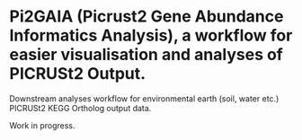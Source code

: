 # Pi2GAIA (Picrust2 Gene Abundance Informatics Analysis), a workflow for easier visualisation and analyses of PICRUSt2 Output.

Downstream analyses workflow for environmental earth (soil, water etc.) PICRUSt2 KEGG Ortholog output data.

Work in progress.
